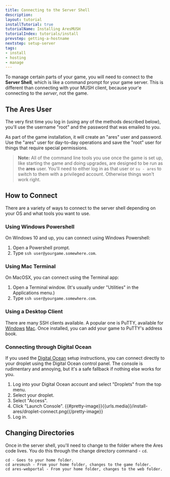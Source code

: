 ```yaml
---
title: Connecting to the Server Shell
description:
layout: tutorial
installTutorial: true
tutorialName: Installing AresMUSH
tutorialIndex: tutorials/install
prevstep: getting-a-hostname
nextstep: setup-server
tags: 
- install
- hosting
- manage
---
```


To manage certain parts of your game, you will need to connect to the **Server Shell**, which is like a command prompt for your game server.  This is different than connecting with your MUSH client, because your'e connecting to the *server*, not the game.

## The Ares User

The very first time you log in (using any of the methods described below), you'll use the username "root" and the password that was emailed to you.  

As part of the game installation, it will create an "ares" user and password.  Use the "ares" user for day-to-day operations and save the "root" user for things that require special permissions.

> <i class="fa fa-exclamation-triangle"></i> **Note:** All of the command line tools you use once the game is set up, like starting the game and doing upgrades, are designed to be run as the **ares** user.  You'll need to either log in as that user or `su - ares` to switch to them with a privileged account.  Otherwise things won't work right.

## How to Connect

There are a variety of ways to connect to the server shell depending on your OS and what tools you want to use.

### Using Windows Powershell

On Windows 10 and up, you can connect using Windows Powershell:

1. Open a Powershell prompt.
2. Type `ssh user@yourgame.somewhere.com`.

### Using Mac Terminal

On MacOSX, you can connect using the Terminal app:

1. Open a Terminal window.  (It's usually under "Utilities" in the Applications menu.)
2. Type `ssh user@yourgame.somewhere.com`.

### Using a Desktop Client

There are many SSH clients available.  A popular one is PuTTY, available for  [Windows](http://www.putty.org/) [Mac](https://www.ssh.com/ssh/putty/mac/).  Once installed, you can add your game to PuTTY's address book.

### Connecting through Digital Ocean

If you used the [Digital Ocean](/tutorials/install/digital-ocean) setup instructions, you can connect directly to your droplet using the Digital Ocean control panel.  The console is rudimentary and annoying, but it's a safe fallback if nothing else works for you.

1. Log into your Digital Ocean account and select "Droplets" from the top menu.
2. Select your droplet.
3. Select "Access".
4. Click "Launch Console".
{{#pretty-image}}{{urls.media}}/install-ares/droplet-connect.png{{/pretty-image}}
4. Log in.

## Changing Directories

Once in the server shell, you'll need to change to the folder where the Ares code lives.  You do this through the change directory command - `cd`.

    cd - Goes to your home folder.
    cd aresmush - From your home folder, changes to the game folder.
    cd ares-webportal - From your home folder, changes to the web folder.
